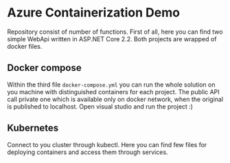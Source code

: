 # Azure Containerization Demo
Repository consist of number of functions. First of all, here you can find two simple WebApi written in ASP.NET Core 2.2. Both projects are wrapped of docker files.

## Docker compose
Within the third file `docker-compose.yml` you can run the whole solution on you machine with distinguished containers for each project. The public API call private one which is available only on docker network, when the original is published to localhost.
Open visual studio and run the project :)

## Kubernetes
Connect to you cluster through kubectl. Here you can find few files for deploying containers and access them through services.